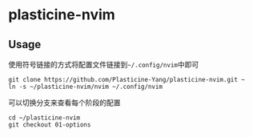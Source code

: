 # plasticine-nvim

## Usage

使用符号链接的方式将配置文件链接到`~/.config/nvim`中即可

```shell
git clone https://github.com/Plasticine-Yang/plasticine-nvim.git ~
ln -s ~/plasticine-nvim/nvim ~/.config/nvim
```

可以切换分支来查看每个阶段的配置

```shell
cd ~/plasticine-nvim
git checkout 01-options
```
